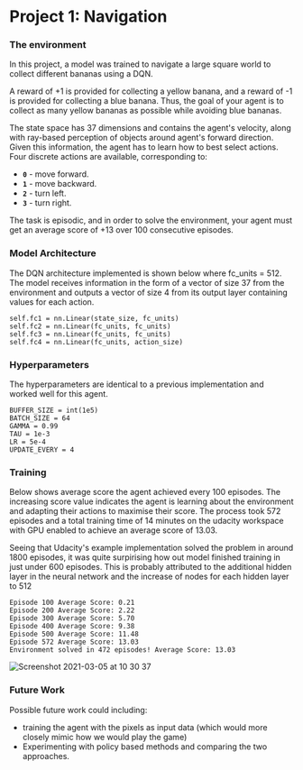 
[//]: # (Image References)


# Project 1: Navigation

### The environment

In this project, a model was trained to navigate a large square world to collect different bananas using a DQN.

A reward of +1 is provided for collecting a yellow banana, and a reward of -1 is provided for collecting a blue banana.  Thus, the goal of your agent is to collect as many yellow bananas as possible while avoiding blue bananas.  

The state space has 37 dimensions and contains the agent's velocity, along with ray-based perception of objects around agent's forward direction.  Given this information, the agent has to learn how to best select actions.  Four discrete actions are available, corresponding to:
- **`0`** - move forward.
- **`1`** - move backward.
- **`2`** - turn left.
- **`3`** - turn right.

The task is episodic, and in order to solve the environment, your agent must get an average score of +13 over 100 consecutive episodes.

### Model Architecture

The DQN architecture implemented is shown below where fc_units = 512. The model receives information in the form of a vector of size 37 from the environment and outputs a vector of size 4 from its output layer containing values for each action.

```
self.fc1 = nn.Linear(state_size, fc_units)
self.fc2 = nn.Linear(fc_units, fc_units)
self.fc3 = nn.Linear(fc_units, fc_units)
self.fc4 = nn.Linear(fc_units, action_size)
```

### Hyperparameters

The hyperparameters are identical to a previous implementation and worked well for this agent.

```
BUFFER_SIZE = int(1e5)
BATCH_SIZE = 64
GAMMA = 0.99
TAU = 1e-3
LR = 5e-4
UPDATE_EVERY = 4
```

### Training

Below shows average score the agent achieved every 100 episodes. The increasing score value indicates the agent is learning about the environment and adapting their actions to maximise their score. The process took 572 episodes and a total training time of 14 minutes on the udacity workspace with GPU enabled to achieve an average score of 13.03.

Seeing that Udacity's example implementation solved the problem in around 1800 episodes, it was quite surpirising how out model finished training in just under 600 episodes. This is probably attributed to the additional hidden layer in the neural network and the increase of nodes for each hidden layer to 512 

```
Episode 100	Average Score: 0.21
Episode 200	Average Score: 2.22
Episode 300	Average Score: 5.70
Episode 400	Average Score: 9.38
Episode 500	Average Score: 11.48
Episode 572	Average Score: 13.03
Environment solved in 472 episodes!	Average Score: 13.03
```

![Screenshot 2021-03-05 at 10 30 37](https://user-images.githubusercontent.com/74315440/110096061-d4e44800-7d9d-11eb-9d32-edd912059548.png)

### Future Work

Possible future work could including: 
- training the agent with the pixels as input data (which would more closely mimic how we would play the game)
- Experimenting with policy based methods and comparing the two approaches.
